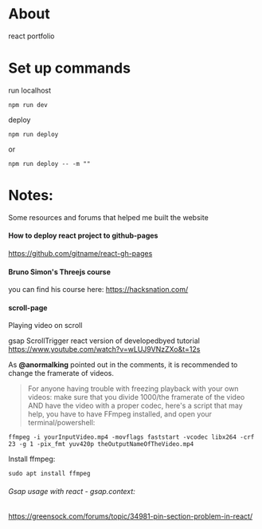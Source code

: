 # About
react portfolio

# Set up commands

run localhost
~~~~
npm run dev
~~~~

deploy

~~~~
npm run deploy
~~~~
or
~~~~
npm run deploy -- -m ""
~~~~


# Notes:
Some resources and forums that helped me built the website



#### How to deploy react project to github-pages
https://github.com/gitname/react-gh-pages

#### Bruno Simon's Threejs course
you can find his course here: https://hacksnation.com/


#### scroll-page
Playing video on scroll

gsap ScrollTrigger react version of developedbyed tutorial
https://www.youtube.com/watch?v=wLUJ9VNzZXo&t=12s

As __@anormalking__ pointed out in the comments, it is recommended to change the framerate of videos.

> For anyone having trouble with freezing playback with your own videos: make sure that you divide 1000/the framerate of the video AND have the video with a proper codec, here's a script that may help, you have to have FFmpeg installed, and open your terminal/powershell:

~~~~
ffmpeg -i yourInputVideo.mp4 -movflags faststart -vcodec libx264 -crf 23 -g 1 -pix_fmt yuv420p theOutputNameOfTheVideo.mp4
~~~~

Install ffmpeg:
~~~~
sudo apt install ffmpeg
~~~~


###### Gsap usage with react - gsap.context:
https://greensock.com/forums/topic/34981-pin-section-problem-in-react/